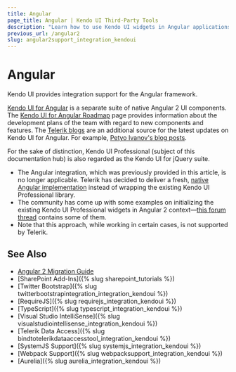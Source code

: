 ```yaml
---
title: Angular
page_title: Angular | Kendo UI Third-Party Tools
description: "Learn how to use Kendo UI widgets in Angular applications."
previous_url: /angular2
slug: angular2support_integration_kendoui
---
```


# Angular

Kendo UI provides integration support for the Angular framework.

[Kendo UI for Angular](http://www.telerik.com/kendo-angular-ui/) is a separate suite of native Angular 2 UI components. The [Kendo UI for Angular Roadmap](http://www.telerik.com/kendo-angular-ui/roadmap/) page provides information about the development plans of the team with regard to new components and features. The [Telerik blogs](http://www.telerik.com/blogs/) are an additional source for the latest updates on Kendo UI for Angular. For example, [Petyo Ivanov's blog posts](http://www.telerik.com/blogs/author/petyo-ivanov).

For the sake of distinction, Kendo UI Professional (subject of this documentation hub) is also regarded as the Kendo UI for jQuery suite.

* The Angular integration, which was previously provided in this article, is no longer applicable. Telerik has decided to deliver a fresh, [native Angular implementation](http://www.telerik.com/kendo-angular-ui/) instead of wrapping the existing Kendo UI Professional library.
* The community has come up with some examples on initializing the existing Kendo UI Professional widgets in Angular 2 context&mdash;[this forum thread](http://www.telerik.com/forums/problem-with-kendovalueaccessor-in-angular-2-0-0-beta-0) contains some of them.
* Note that this approach, while working in certain cases, is not supported by Telerik.

## See Also

* [Angular 2 Migration Guide](http://ngmigrate.telerik.com/)
* [SharePoint Add-Ins]({% slug sharepoint_tutorials %})
* [Twitter Bootstrap]({% slug twitterbootstrapintegration_integration_kendoui %})
* [RequireJS]({% slug requirejs_integration_kendoui %})
* [TypeScript]({% slug typescript_integration_kendoui %})
* [Visual Studio IntelliSense]({% slug visualstudiointellisense_integration_kendoui %})
* [Telerik Data Access]({% slug bindtotelerikdataaccesstool_integration_kendoui %})
* [SystemJS Support]({% slug systemjs_integration_kendoui %})
* [Webpack Support]({% slug webpacksupport_integration_kendoui %})
* [Aurelia]({% slug aurelia_integration_kendoui %})
